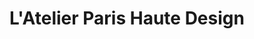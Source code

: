 ---
title: "L'Atelier Paris Haute Design"
url: /new-york/latelier-paris-haute-design/
shop: Küchen
---